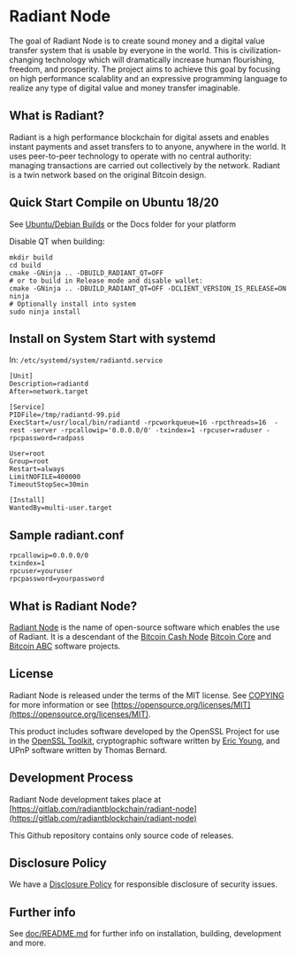 Radiant Node
=================

The goal of Radiant Node is to create sound money and a digital value transfer
system that is usable by everyone in the world. This is civilization-changing 
technology which will dramatically increase human flourishing, freedom, and 
prosperity. The project aims to achieve this goal by focusing on high performance
scalablity and an expressive programming language to realize any type of digital
value and money transfer imaginable.

What is Radiant?
---------------------

Radiant is a high performance blockchain for digital assets and enables instant 
payments and asset transfers to to anyone, anywhere in the world. It uses 
peer-to-peer technology to operate with no central authority: managing 
transactions are carried out collectively by the network. Radiant is a twin 
network based on the original Bitcoin design.

Quick Start Compile on Ubuntu 18/20
---------------------

See [Ubuntu/Debian Builds](doc/build_unix.md) or the Docs folder for your platform

Disable QT when building:

```
mkdir build
cd build
cmake -GNinja .. -DBUILD_RADIANT_QT=OFF
# or to build in Release mode and disable wallet:
cmake -GNinja .. -DBUILD_RADIANT_QT=OFF -DCLIENT_VERSION_IS_RELEASE=ON
ninja
# Optionally install into system
sudo ninja install 
```

Install on System Start with systemd
--------------------------
In: `/etc/systemd/system/radiantd.service `
```
[Unit]
Description=radiantd
After=network.target

[Service]
PIDFile=/tmp/radiantd-99.pid
ExecStart=/usr/local/bin/radiantd -rpcworkqueue=16 -rpcthreads=16  -rest -server -rpcallowip='0.0.0.0/0' -txindex=1 -rpcuser=raduser -rpcpassword=radpass 

User=root
Group=root
Restart=always
LimitNOFILE=400000
TimeoutStopSec=30min

[Install]
WantedBy=multi-user.target

```

Sample radiant.conf
--------------------------
 
```
rpcallowip=0.0.0.0/0
txindex=1
rpcuser=youruser
rpcpassword=yourpassword

```


What is Radiant Node?
--------------------------

[Radiant Node](https://radiantblockchain.org) is the name of open-source
software which enables the use of Radiant. It is a descendant of the 
[Bitcoin Cash Node](https://bitcoincashnode.org) [Bitcoin Core](https://bitcoincore.org) 
and [Bitcoin ABC](https://www.bitcoinabc.org)
software projects.

License
-------

Radiant Node is released under the terms of the MIT license. See
[COPYING](COPYING) for more information or see
[https://opensource.org/licenses/MIT](https://opensource.org/licenses/MIT).

This product includes software developed by the OpenSSL Project for use in the
[OpenSSL Toolkit](https://www.openssl.org/), cryptographic software written by
[Eric Young](mailto:eay@cryptsoft.com), and UPnP software written by Thomas
Bernard.

Development Process
-------------------

Radiant Node development takes place at [https://gitlab.com/radiantblockchain/radiant-node](https://gitlab.com/radiantblockchain/radiant-node)

This Github repository contains only source code of releases.

Disclosure Policy
-----------------

We have a [Disclosure Policy](DISCLOSURE_POLICY.md) for responsible disclosure
of security issues.

Further info
------------

See [doc/README.md](doc/README.md) for further info on installation, building,
development and more.
